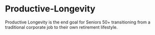 # Productive-Longevity
Productive Longevity is the end goal for Seniors 50+ transitioning from a traditional corporate job to their own retirement lifestyle.
